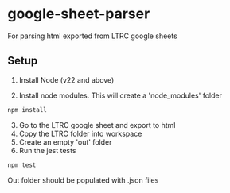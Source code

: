 # google-sheet-parser
 
For parsing html exported from LTRC google sheets

## Setup

1. Install Node (v22 and above)

2. Install node modules. This will create a 'node_modules' folder

```sh
npm install
```

3. Go to the LTRC google sheet and export to html
4. Copy the LTRC folder into workspace
5. Create an empty 'out' folder
6. Run the jest tests

```sh
npm test
```

Out folder should be populated with .json files
